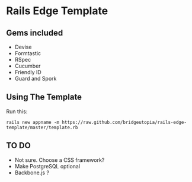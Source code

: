 Rails Edge Template
============================

Gems included
-----------------------------

* Devise
* Formtastic
* RSpec
* Cucumber
* Friendly ID 
* Guard and Spork 
                                                                                                         
Using The Template
-----------------------------

Run this: 

    rails new appname -m https://raw.github.com/bridgeutopia/rails-edge-template/master/template.rb
    
TO DO
-----------------------------

* Not sure. Choose a CSS framework? 
* Make PostgreSQL optional
* Backbone.js ?

                                  


    

                                                                        